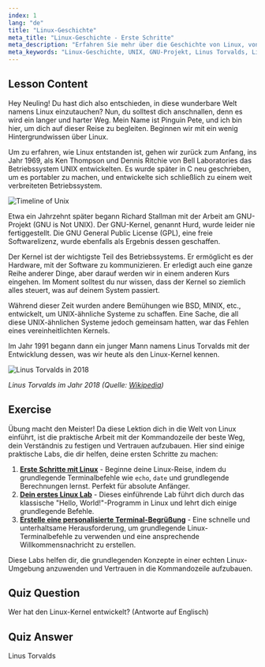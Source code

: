 ```yaml
---
index: 1
lang: "de"
title: "Linux-Geschichte"
meta_title: "Linux-Geschichte - Erste Schritte"
meta_description: "Erfahren Sie mehr über die Geschichte von Linux, von UNIX bis zu Linus Torvalds und dem GNU-Projekt. Verstehen Sie seine Ursprünge und Entwicklung für Anfänger."
meta_keywords: "Linux-Geschichte, UNIX, GNU-Projekt, Linus Torvalds, Linux-Kernel, Linux für Anfänger, Linux-Tutorial, Linux-Anleitung"
---
```


## Lesson Content

Hey Neuling! Du hast dich also entschieden, in diese wunderbare Welt namens Linux einzutauchen? Nun, du solltest dich anschnallen, denn es wird ein langer und harter Weg. Mein Name ist Pinguin Pete, und ich bin hier, um dich auf dieser Reise zu begleiten. Beginnen wir mit ein wenig Hintergrundwissen über Linux.

Um zu erfahren, wie Linux entstanden ist, gehen wir zurück zum Anfang, ins Jahr 1969, als Ken Thompson und Dennis Ritchie von Bell Laboratories das Betriebssystem UNIX entwickelten. Es wurde später in C neu geschrieben, um es portabler zu machen, und entwickelte sich schließlich zu einem weit verbreiteten Betriebssystem.

![Timeline of Unix](https://file.labex.io/images/ed9c245d-e8be-4287-bf34-67750b042542.jpg)

Etwa ein Jahrzehnt später begann Richard Stallman mit der Arbeit am GNU-Projekt (GNU is Not UNIX). Der GNU-Kernel, genannt Hurd, wurde leider nie fertiggestellt. Die GNU General Public License (GPL), eine freie Softwarelizenz, wurde ebenfalls als Ergebnis dessen geschaffen.

Der Kernel ist der wichtigste Teil des Betriebssystems. Er ermöglicht es der Hardware, mit der Software zu kommunizieren. Er erledigt auch eine ganze Reihe anderer Dinge, aber darauf werden wir in einem anderen Kurs eingehen. Im Moment solltest du nur wissen, dass der Kernel so ziemlich alles steuert, was auf deinem System passiert.

Während dieser Zeit wurden andere Bemühungen wie BSD, MINIX, etc., entwickelt, um UNIX-ähnliche Systeme zu schaffen. Eine Sache, die all diese UNIX-ähnlichen Systeme jedoch gemeinsam hatten, war das Fehlen eines vereinheitlichten Kernels.

Im Jahr 1991 begann dann ein junger Mann namens Linus Torvalds mit der Entwicklung dessen, was wir heute als den Linux-Kernel kennen.

![Linus Torvalds in 2018](https://file.labex.io/images/3e1311fd-b8ca-45e7-8d02-9aac6377bb36.jpg)

_Linus Torvalds im Jahr 2018 (Quelle: [Wikipedia](https://en.wikipedia.org/wiki/Linus_Torvalds))_

## Exercise

Übung macht den Meister! Da diese Lektion dich in die Welt von Linux einführt, ist die praktische Arbeit mit der Kommandozeile der beste Weg, dein Verständnis zu festigen und Vertrauen aufzubauen. Hier sind einige praktische Labs, die dir helfen, deine ersten Schritte zu machen:

1. **[Erste Schritte mit Linux](https://labex.io/de/labs/linux-getting-started-with-linux-446315)** - Beginne deine Linux-Reise, indem du grundlegende Terminalbefehle wie `echo`, `date` und grundlegende Berechnungen lernst. Perfekt für absolute Anfänger.
2. **[Dein erstes Linux Lab](https://labex.io/de/labs/linux-your-first-linux-lab-270253)** - Dieses einführende Lab führt dich durch das klassische "Hello, World!"-Programm in Linux und lehrt dich einige grundlegende Befehle.
3. **[Erstelle eine personalisierte Terminal-Begrüßung](https://labex.io/de/labs/linux-create-personalized-terminal-greeting-446322)** - Eine schnelle und unterhaltsame Herausforderung, um grundlegende Linux-Terminalbefehle zu verwenden und eine ansprechende Willkommensnachricht zu erstellen.

Diese Labs helfen dir, die grundlegenden Konzepte in einer echten Linux-Umgebung anzuwenden und Vertrauen in die Kommandozeile aufzubauen.

## Quiz Question

Wer hat den Linux-Kernel entwickelt? (Antworte auf Englisch)

## Quiz Answer

Linus Torvalds
